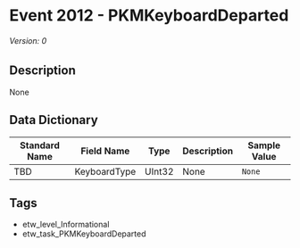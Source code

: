 # Event 2012 - PKMKeyboardDeparted
###### Version: 0

## Description
None

## Data Dictionary
|Standard Name|Field Name|Type|Description|Sample Value|
|---|---|---|---|---|
|TBD|KeyboardType|UInt32|None|`None`|

## Tags
* etw_level_Informational
* etw_task_PKMKeyboardDeparted